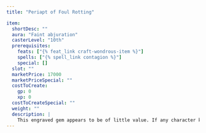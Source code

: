 ```yaml
---
title: "Periapt of Foul Rotting"

item:
  shortDesc: ""
  aura: "Faint abjuration"
  casterLevel: "10th"
  prerequisites:
    feats: ["{% feat_link craft-wondrous-item %}"]
    spells: ["{% spell_link contagion %}"]
    special: []
  slot: ""
  marketPrice: 17000
  marketPriceSpecial: ""
  costToCreate:
    gp: 0
    xp: 0
  costToCreateSpecial: ""
  weight: ""
  description: |
    This engraved gem appears to be of little value. If any character keeps the periapt in her possession for more than 24 hours, she contracts a terrible rotting affliction that permanently drains 1 point of Dexterity, Constitution, and Charisma every week. The periapt (and the affliction) can be removed only by application of a {% spell_link remove-curse %} spell followed by a {% spell_link remove-disease %} and then a {% spell_link heal %}, {% spell_link miracle %}, {% spell_link limited-wish %}, or {% spell_link wish %} spell. The rotting can also be countered by crushing a {% wondrous_item_link periapt-of-health %} and sprinkling its dust upon the afflicted character (a full-round action), whereupon the _Periapt of Foul Rotting_ likewise crumbles to dust.
---
```

